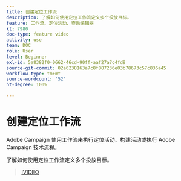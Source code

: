 ```yaml
---
title: 创建定位工作流
description: 了解如何使用定位工作流定义多个投放目标。
feature: 工作流、定位活动、查询编辑器
kt: 7980
doc-type: feature video
activity: use
team: DOC
role: User
level: Beginner
exl-id: 5a8382f0-0662-46cd-90ff-aaf27a7c4fd9
source-git-commit: 02a6238163a7c8f887236e03b78673c57c836a45
workflow-type: tm+mt
source-wordcount: '52'
ht-degree: 100%

---
```


# 创建定位工作流

Adobe Campaign 使用工作流来执行定位活动、构建活动或执行 Adobe Campaign 技术流程。

了解如何使用定位工作流定义多个投放目标。

>[!VIDEO](https://video.tv.adobe.com/v/25605?quality=12)
